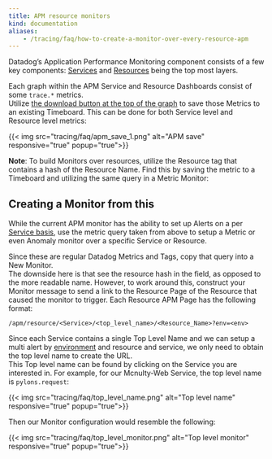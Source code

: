 ```yaml
---
title: APM resource monitors
kind: documentation
aliases:
    - /tracing/faq/how-to-create-a-monitor-over-every-resource-apm
---
```


Datadog’s Application Performance Monitoring component consists of a few key components: [Services](/tracing/visualization/service) and [Resources](/tracing/visualization/resource) being the top most layers.  

Each graph within the APM Service and Resource Dashboards consist of some `trace.*` metrics.  
Utilize [the download button at the top of the graph](/tracing/visualization/service/#export-to-timeboard) to save those Metrics to an existing Timeboard. This can be done for both Service level and Resource level metrics:

{{< img src="tracing/faq/apm_save_1.png" alt="APM save" responsive="true" popup="true">}}

**Note**: To build Monitors over resources, utilize the Resource tag that contains a hash of the Resource Name. Find this by saving the metric to a Timeboard and utilizing the same query in a Metric Monitor:

## Creating a Monitor from this

While the current APM monitor has the ability to set up Alerts on a per [Service basis](/monitors/monitor_types/apm), use the metric query taken from above to setup a Metric or even Anomaly monitor over a specific Service or Resource.  

Since these are regular Datadog Metrics and Tags, copy that query into a New Monitor.  
The downside here is that see the resource hash in the field, as opposed to the more readable name. However, to work around this, construct your Monitor message to send a link to the Resource Page of the Resource that caused the monitor to trigger. Each Resource APM Page has the following format:

```
/apm/resource/<Service>/<top_level_name>/<Resource_Name>?env=<env>
```

Since each Service contains a single Top Level Name and we can setup a multi alert by [environment](/tracing/setup/environment) and resource and service, we only need to obtain the top level name to create the URL.  
This Top level name can be found by clicking on the Service you are interested in. For example, for our Mcnulty-Web Service, the top level name is `pylons.request`:

{{< img src="tracing/faq/top_level_name.png" alt="Top level name" responsive="true" popup="true">}}

Then our Monitor configuration would resemble the following:

{{< img src="tracing/faq/top_level_monitor.png" alt="Top level monitor" responsive="true" popup="true">}}